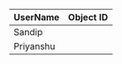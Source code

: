 UserName           | Object ID
---------          | ----------
Sandip             | 
Priyanshu          |
